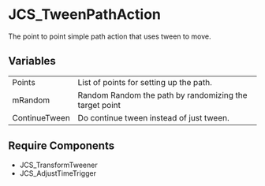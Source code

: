 # JCS_TweenPathAction

The point to point simple path action that uses tween to move.

## Variables

<table>
<tr>
<td>Points</td>
<td>List of points for setting up the path.</td>
</tr>

<tr>
<td>mRandom</td>
<td>Random Random the path by randomizing the target point</td>
</tr>

<tr>
<td>ContinueTween</td>
<td>Do continue tween instead of just tween.</td>
</tr>
</table>

## Require Components

* JCS_TransformTweener
* JCS_AdjustTimeTrigger
